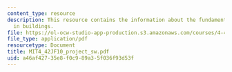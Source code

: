 ```yaml
---
content_type: resource
description: This resource contains the information about the fundamentals of energy
  in buildings.
file: https://ol-ocw-studio-app-production.s3.amazonaws.com/courses/4-42j-fundamentals-of-energy-in-buildings-fall-2010/a46af42735e8f0c989a35f036f93d53f_MIT4_42JF10_project_sw.pdf
file_type: application/pdf
resourcetype: Document
title: MIT4_42JF10_project_sw.pdf
uid: a46af427-35e8-f0c9-89a3-5f036f93d53f
---
```

